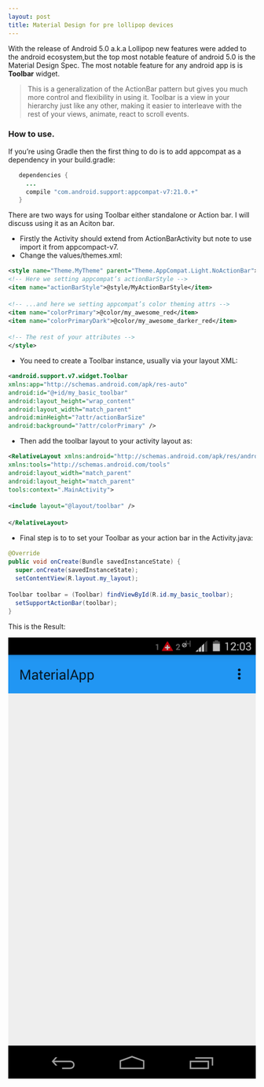 ```yaml
---
layout: post
title: Material Design for pre lollipop devices
---
```

With the release of Android 5.0 a.k.a Lollipop new features were added to the android ecosystem,but the top most notable feature of android 5.0 is the Material Design Spec.
The most notable feature for any android app is is <b>Toolbar</b> widget.

> This is a generalization of the ActionBar pattern but gives you much more control and flexibility in using it. Toolbar is a view in your hierarchy just like any other, making it easier to interleave with the rest of your views, animate, react to scroll events.

### How to use.
   If you’re using Gradle then the first thing to do is to add appcompat as a dependency in your build.gradle:

~~~java
   dependencies {
     ...
     compile "com.android.support:appcompat-v7:21.0.+"
   }
~~~
  There are two ways for using Toolbar either standalone or Action bar. I will discuss using it as an Aciton bar.

-   Firstly the Activity should extend from ActionBarActivity but note to use import it from appcompact-v7.
-  Change the values/themes.xml:

~~~xml
<style name="Theme.MyTheme" parent="Theme.AppCompat.Light.NoActionBar">
<!-- Here we setting appcompat’s actionBarStyle -->
<item name="actionBarStyle">@style/MyActionBarStyle</item>

<!-- ...and here we setting appcompat’s color theming attrs -->
<item name="colorPrimary">@color/my_awesome_red</item>
<item name="colorPrimaryDark">@color/my_awesome_darker_red</item>

<!-- The rest of your attributes -->
</style>
~~~
- You need to create a Toolbar instance, usually via your layout XML:

~~~xml
<android.support.v7.widget.Toolbar
xmlns:app="http://schemas.android.com/apk/res-auto"
android:id="@+id/my_basic_toolbar"
android:layout_height="wrap_content"
android:layout_width="match_parent"
android:minHeight="?attr/actionBarSize"
android:background="?attr/colorPrimary" />
~~~
- Then add the toolbar layout to your activity
layout as:

~~~xml
<RelativeLayout xmlns:android="http://schemas.android.com/apk/res/android"
xmlns:tools="http://schemas.android.com/tools"
android:layout_width="match_parent"
android:layout_height="match_parent"
tools:context=".MainActivity">

<include layout="@layout/toolbar" />

</RelativeLayout>
~~~
- Final step is to to set your Toolbar as your action bar in the Activity.java:

~~~java
@Override
public void onCreate(Bundle savedInstanceState) {
  super.onCreate(savedInstanceState);
  setContentView(R.layout.my_layout);

Toolbar toolbar = (Toolbar) findViewById(R.id.my_basic_toolbar);
  setSupportActionBar(toolbar);
}
~~~
This is the Result:

![a relative link](/images/material_design_result.png)
